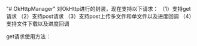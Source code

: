 "# OkHttpManager"
对OkHttp进行的封装，现在支持以下请求：
（1）支持get请求
（2）支持post请求
（3）支持post上传多文件和单文件以及进度回调
（4）支持文件下载以及进度回调

get请求使用方法：
